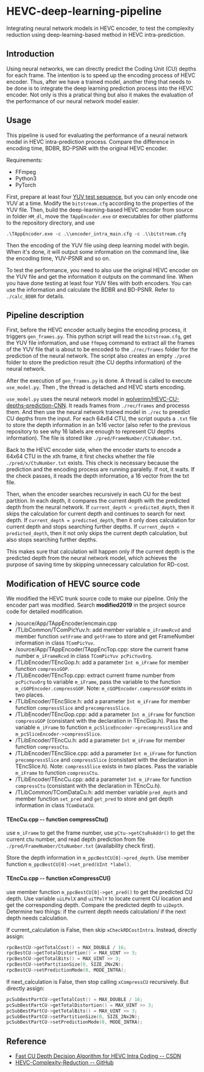 # HEVC-deep-learning-pipeline
Integrating neural network models in HEVC encoder, to test the complexity reduction using deep-learning-based method in HEVC intra-prediction.

## Introduction
Using neural networks, we can directly predict the Coding Unit (CU) depths for each frame. The intention is to speed up the encoding process of HEVC encoder. Thus, after we have a trained model, another thing that needs to be done is to integrate the deep learning prediction process into the HEVC encoder. Not only is this a pratical thing but also it makes the evaluation of the performance of our neural network model easier.

## Usage
This pipeline is used for evaluating the performance of a neural network model in HEVC intra-prediction process. Compare the difference in encoding time, BDBR, BD-PSNR with the original HEVC encoder.

Requirements:
- FFmpeg
- Python3
- PyTorch

First, prepare at least four [YUV test sequence](http://www.ucodec.com/resources.html), but you can only encode one YUV at a time. Modify the ```bitstream.cfg``` according to the properties of the YUV file. Then, build the deep-learning-based HEVC encoder from source in folder ```HM_dl```, move the ```TAppEncoder.exe``` or executables for other platforms to the repository directory, and use

```
.\TAppEncoder.exe -c .\\encoder_intra_main.cfg -c .\\bitstream.cfg
```

Then the encoding of the YUV file using deep learning model with begin. When it's done, it will output some information on the command line, like the encoding time, YUV-PSNR and so on.

To test the performance, you need to also use the original HEVC encoder on the YUV file and get the information it outputs on the command line. When you have done testing at least four YUV files with both encoders. You can use the information and calculate the BDBR and BD-PSNR. Refer to ```./calc_BDBR``` for details.

## Pipeline description
First, before the HEVC encoder actually begins the encoding process, it triggers ```gen_frames.py```. This python script will read the ```bitstream.cfg```, get the YUV file information, and use ```ffmpeg``` command to extract all the frames of the YUV file that is about to be encoded to the ```./rec/frames``` folder for the prediction of the neural network. The script also creates an empty ```./pred``` folder to store the prediction result (the CU depths information) of the neural network.

After the execution of ```gen_frames.py``` is done. A thread is called to execute ```use_model.py```. Then , the thread is detached and HEVC starts encoding.

```use_model.py``` uses the neural network model in [wolverinn/HEVC-CU-depths-prediction-CNN](https://github.com/wolverinn/HEVC-CU-depths-prediction-CNN). It reads frames from ```./rec/frames``` and processs them. And then use the neural network trained model in ```./rec``` to preedict CU depths from the input. For each 64x64 CTU, the script ouputs a ```.txt``` file to store the depth information in an 1x16 vector (also refer to the previous repository to see why 16 labels are enough to represent CU depths information). The file is stored like ```./pred/FrameNumber/CtuNumber.txt```.

Back to the HEVC encoder side, when the encoder starts to encode a 64x64 CTU in the xth frame, it first checks whether the file ```./pred/x/CtuNumber.txt``` exists. This check is necessary because the prediction and the encoding process are running paralelly. If not, it waits. If the check passes, it reads the depth information, a 16 vector from the txt file.

Then, when the encoder searches recursively in each CU for the best partition. In each depth, it compares the current depth with the predicted depth from the neural network. If ```current_depth < predicted_depth```, then it skips the calculation for current depth and continues to search for next depth. If ```current_depth = predicted_depth```, then it only does calculation for current depth and stops searching further depths. If ```current_depth < predicted_depth```, then it not only skips the current depth calculation, but also stops searching further depths.

This makes sure that calculation will happen only if the current depth is the predicted depth from the neural network model, which achieves the purpose of saving time by skipping unnecessary calculation for RD-cost.

## Modification of HEVC source code
We modified the HEVC trunk source code to make our pipeline. Only the encoder part was modified. Search **modified2019** in the project source code for detailed modification.

- /source/App/TAppEncoder/encmain.cpp
- /TLibCommon/TComPicYuv.h: add member variable ```m_iFrameRcvd``` and member function ```setFrame``` and ```getFrame``` to store and get FrameNumber information in class ```TComPicYuv```.
- /source/App/TAppEncoder/TAppEncTop.cpp: store the current frame number ```m_iFrameRcvd``` in class ```TComPicYuv pcPicYuvOrg```.
- /TLibEncoder/TEncGop.h: add a parameter ```Int m_iFrame``` for member function ```compressGOP```.
- /TLibEncoder/TEncTop.cpp: extract current frame number from ```pcPicYuvOrg``` to variable ```m_iFrame```, pass the variable to the function ```m_cGOPEncoder.compressGOP```. Note: ```m_cGOPEncoder.compressGOP``` exists in two places.
- /TLibEncoder/TEncSlice.h: add a parameter ```Int m_iFrame``` for member function ```compressSlice``` and ```precompressSlice```.
- /TLibEncoder/TEncGop.cpp: add a parameter ```Int m_iFrame``` for function ```compressGOP``` (consistant with the declaration in TEncGop.h). Pass the variable ```m_iFrame``` to function ```m_pcSliceEncoder->precompressSlice``` and ```m_pcSliceEncoder->compressSlice```.
- /TLibEncoder/TEncCu.h: add a parameter ```Int m_iFrame``` for member function ```compressCtu```.
- /TLibEncoder/TEncSlice.cpp: add a parameter ```Int m_iFrame``` for function ```precompressSlice``` and ```compressSlice``` (consistant with the declaration in TEncSlice.h). Note: ```compressSlice``` exists in two places. Pass the variable ```m_iFrame``` to function ```compressCtu```.
- /TLibEncoder/TEncCu.cpp: add a parameter ```Int m_iFrame``` for function ```compressCtu``` (consistant with the declaration in TEncCu.h).
- /TLibCommon/TComDataCu.h: add member variable ```pred_depth``` and member function ```set_pred``` and ```get_pred``` to store and get depth information in class ```TComDataCU```.

#### TEncCu.cpp -- function compressCtu()
use ```m_iFrame``` to get the frame number, use ```pCtu->getCtuRsAddr()``` to get the current ctu number, and read depth prediction from file ```./pred/FrameNumber/CtuNumber.txt``` (availability check first).

Store the depth information in ```m_ppcBestCU[0]->pred_depth```. Use member function ```m_ppcBestCU[0]->set_pred(UInt *label)```.

#### TEncCu.cpp -- function xCompressCU()
use member function ```m_ppcBestCU[0]->get_pred()``` to get the predicted CU depth. Use variable ```uiLPelX``` and ```uiTPelY``` to locate current CU location and get the corresponding depth. Compare the predicted depth to ```uiDepth```. Determine two things:
if the current depth needs calculation/ if the next depth needs calculation.

If current_calculation is False, then skip ```xCheckRDCostIntra```. Instead, directly assign:

```cpp
rpcBestCU->getTotalCost() = MAX_DOUBLE / 16;
rpcBestCU->getTotalDistortion() = MAX_UINT >> 3;
rpcBestCU->getTotalBits() = MAX_UINT >> 3;
rpcBestCU->setPartitionSize(0, SIZE_2Nx2N);
rpcBestCU->setPredictionMode(0, MODE_INTRA);
```

If next_calculation is False, then stop calling ```xCompressCU``` recursively. But directly assign:

```cpp
pcSubBestPartCU->getTotalCost() = MAX_DOUBLE / 16;
pcSubBestPartCU->getTotalDistortion() = MAX_UINT >> 3;
pcSubBestPartCU->getTotalBits() = MAX_UINT >> 3;
pcSubBestPartCU->setPartitionSize(0, SIZE_2Nx2N);
pcSubBestPartCU->setPredictionMode(0, MODE_INTRA);
```

## Reference
- [Fast CU Depth Decision Algorithm for HEVC Intra Coding -- CSDN](https://blog.csdn.net/beechina/article/details/25430737)
- [HEVC-Complexity-Reduction -- GitHub](https://github.com/tianyili2017/HEVC-Complexity-Reduction)
